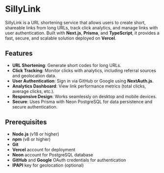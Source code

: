 # SillyLink

SillyLink is a URL shortening service that allows users to create short, shareable links from long URLs, track click analytics, and manage links with user authentication. Built with **Next.js**, **Prisma**, and **TypeScript**, it provides a fast, secure, and scalable solution deployed on **Vercel**.

## Features

- **URL Shortening**: Generate short codes for long URLs.
- **Click Tracking**: Monitor clicks with analytics, including referral sources and geolocation data.
- **User Authentication**: Sign in via GitHub or Google using **NextAuth.js**.
- **Analytics Dashboard**: View link performance metrics (total clicks, average clicks, etc.).
- **Responsive Design**: Works seamlessly on desktop and mobile devices.
- **Secure**: Uses Prisma with Neon PostgreSQL for data persistence and secure authentication.

## Prerequisites

- **Node.js** (v18 or higher)
- **npm** (v8 or higher)
- **Git**
- **Vercel** account for deployment
- **Neon** account for PostgreSQL database
- **GitHub** and **Google** OAuth credentials for authentication
- **IPAPI** key for geolocation (optional)

